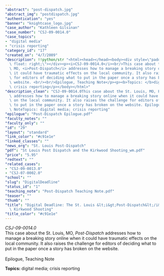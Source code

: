 ```yaml
---
"abstract": "post-dispatch.jpg"
"abstract_img": "postdispatch.jpg"
"authentication": "yes"
"banner": "knightcase_logo.jpg"
"case_author": "Kathleen Gilsinan"
"case_number": "CSJ-09-0014.0"
"case_topics":
- "digital media"
- "crisis reporting"
"category_id": "17"
"created_on": "4/7/2009"
"description": !!python/str "<html><head></head><body><div style=\"padding: 10px;\
  \ float: right;\"></div><p><i>CSJ-09-0014.0</i><br/>This case about the St. Louis,\
  \ MO, <i>Post-Dispatch</i> addresses how to manage a breaking story online when\
  \ it could have traumatic effects on the local community. It also raises the challenge\
  \ for editors of deciding what to put in the paper once a story has broken on the\
  \ website. <br/><br/>Epilogue, Teaching Note</p><p><b>Topics: </b>digital media;\
  \ crisis reporting</p></body></html>"
"description_clean": "CSJ-09-0014.0This case about the St. Louis, MO, Post-Dispatch\
  \ addresses how to manage a breaking story online when it could have traumatic effects\
  \ on the local community. It also raises the challenge for editors of deciding what\
  \ to put in the paper once a story has broken on the website. Epilogue, Teaching\
  \ NoteTopics: digital media; crisis reporting"
"epilogue": "Post-Dispatch Epilogue.pdf"
"faculty_notes": ""
"faculty_only": ""
"id": "29"
"layout": "standard"
"link_color": "#c91e1e"
"linked_classes": ""
"news_org": "St. Louis Post-Dispatch"
"pdf": "St Louis Post Dispatch and the Kirkwood Shooting_wm.pdf"
"price": "5.95"
"redtext": ""
"related_cases":
- "CSJ-09-0013.0"
- "CSJ-07-0002.0"
"school": ""
"slug": "DigitalDeadline"
"status_id": "1"
"teaching_note": "Post-Dispatch Teaching Note.pdf"
"teaser": ""
"thumb": ""
"title": "Digital Deadline: The St. Louis &lt;i&gt;Post-Dispatch&lt;/i&gt; and the\
  \ Kirkwood Shooting"
"title_color": "#c91e1e"
---
```

<html><head></head><body><div style="padding: 10px; float: right;"></div><p><i>CSJ-09-0014.0</i><br/>This case about the St. Louis, MO, <i>Post-Dispatch</i> addresses how to manage a breaking story online when it could have traumatic effects on the local community. It also raises the challenge for editors of deciding what to put in the paper once a story has broken on the website. <br/><br/>Epilogue, Teaching Note</p><p><b>Topics: </b>digital media; crisis reporting</p></body></html>
